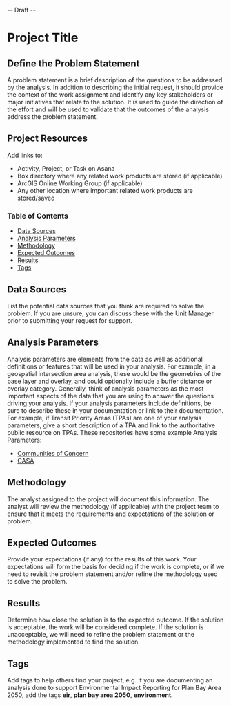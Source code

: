 -- Draft --

# Project Title

## Define the Problem Statement

A problem statement is a brief description of the questions to be addressed by the analysis. In addition to describing the initial request, it should provide the context of the work assignment and identify any key stakeholders or major initiatives that relate to the solution. It is used to guide the direction of the effort and will be used to validate that the outcomes of the analysis address the problem statement.

## Project Resources

Add links to:
- Activity, Project, or Task on Asana 
- Box directory where any related work products are stored (if applicable) 
- ArcGIS Online Working Group (if applicable) 
- Any other location where important related work products are stored/saved 

### Table of Contents

- [Data Sources](#data-sources)
- [Analysis Parameters](#analysis-parameters)
- [Methodology](#methodology)
- [Expected Outcomes](#expected-outcomes)
- [Results](#results)
- [Tags](#tags) 

## Data Sources

List the potential data sources that you think are required to solve the problem. If you are unsure, you can discuss these with the Unit Manager prior to submitting your request for support.

## Analysis Parameters

Analysis parameters are elements from the data as well as additional definitions or features that will be used in your analysis. For example, in a geospatial intersection area analysis, these would be the geometries of the base layer and overlay, and could optionally include a buffer distance or overlay category. Generally, think of analysis parameters as the most important aspects of the data that you are using to answer the questions driving your analysis. If your analysis parameters include definitions, be sure to describe these in your documentation or link to their documentation. For example, if Transit Priority Areas (TPAs) are one of your analysis parameters, give a short description of a TPA and link to the authoritative public resource on TPAs. These repositories have some example Analysis Parameters:

- [Communities of Concern](https://github.com/BayAreaMetro/Spatial-Analysis-Mapping-Projects/tree/master/Project-Documentation/Communities-of-Concern)
- [CASA](https://github.com/BayAreaMetro/Spatial-Analysis-Mapping-Projects/tree/master/Project-Documentation/CASA)

## Methodology

The analyst assigned to the project will document this information. The analyst will review the methodology (if applicable) with the project team to ensure that it meets the requirements and expectations of the solution or problem.

## Expected Outcomes

Provide your expectations (if any) for the results of this work. Your expectations will form the basis for deciding if the work is complete, or if we need to revisit the problem statement and/or refine the methodology used to solve the problem.

## Results

Determine how close the solution is to the expected outcome. If the solution is acceptable, the work will be considered complete. If the solution is unacceptable, we will need to refine the problem statement or the methodology implemented to find the solution.

## Tags

Add tags to help others find your project, e.g. if you are documenting an analysis done to support Environmental Impact Reporting for Plan Bay Area 2050, add the tags **eir**, **plan bay area 2050**, **environment**.
